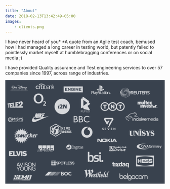 ```yaml
---
title: "About"
date: 2018-02-13T13:42:49-05:00
images:
    - clients.png
---
```


 I have never heard of you*
*A quote from an Agile test coach, bemused how I had managed a long career in testing world, but patently failed to pointlessly market myself at humblebragging conferences or on social media ;)

I have provided Quality assurance and Test engineering services to over 57 companies since 1997, across range of industries.

![Clients](clients.png)

